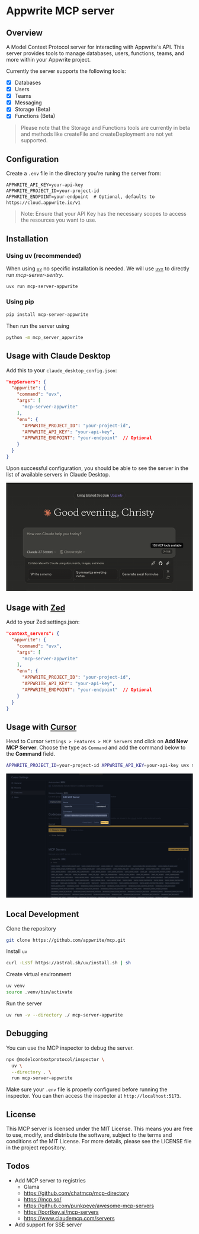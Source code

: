 # Appwrite MCP server

## Overview

A Model Context Protocol server for interacting with Appwrite's API. This server provides tools to manage databases, users, functions, teams, and more within your Appwrite project.

Currently the server supports the following tools:

- [x] Databases
- [x] Users
- [x] Teams
- [x] Messaging
- [x] Storage (Beta)
- [x] Functions (Beta)

> Please note that the Storage and Functions tools are currently in beta and methods like createFile and createDeployment are not yet supported.

## Configuration

Create a `.env` file in the directory you're runing the server from:

```env
APPWRITE_API_KEY=your-api-key
APPWRITE_PROJECT_ID=your-project-id
APPWRITE_ENDPOINT=your-endpoint  # Optional, defaults to https://cloud.appwrite.io/v1
```
> Note: Ensure that your API Key has the necessary scopes to access the resources you want to use.

## Installation

### Using uv (recommended)
When using [`uv`](https://docs.astral.sh/uv/) no specific installation is needed. We will
use [`uvx`](https://docs.astral.sh/uv/guides/tools/) to directly run *mcp-server-sentry*.

```bash
uvx run mcp-server-appwrite
```

### Using pip

```bash
pip install mcp-server-appwrite
```
Then run the server using 

```bash
python -m mcp_server_appwrite
```

## Usage with Claude Desktop

Add this to your `claude_desktop_config.json`:

```json
"mcpServers": {
  "appwrite": {
    "command": "uvx",
    "args": [
      "mcp-server-appwrite"
    ],
    "env": {
      "APPWRITE_PROJECT_ID": "your-project-id",
      "APPWRITE_API_KEY": "your-api-key",
      "APPWRITE_ENDPOINT": "your-endpoint"  // Optional
    }
  }
}
```
Upon successful configuration, you should be able to see the server in the list of available servers in Claude Desktop.

![Claude Desktop Config](images/claude-desktop-integration.png)

## Usage with [Zed](https://github.com/zed-industries/zed)

Add to your Zed settings.json:

```json
"context_servers": {
  "appwrite": {
    "command": "uvx",
    "args": [
      "mcp-server-appwrite"
    ],
    "env": {
      "APPWRITE_PROJECT_ID": "your-project-id",
      "APPWRITE_API_KEY": "your-api-key",
      "APPWRITE_ENDPOINT": "your-endpoint"  // Optional
    }
  }
}
```

## Usage with [Cursor](https://www.cursor.com/)

Head to Cursor `Settings > Features > MCP Servers` and click on **Add New MCP Server**. Choose the type as `Command` and add the command below to the **Command** field.

```bash
APPWRITE_PROJECT_ID=your-project-id APPWRITE_API_KEY=your-api-key uvx mcp-server-appwrite
```

![Cursor Settings](./images/cursor-integration.png)

## Local Development

Clone the repository

```bash
git clone https://github.com/appwrite/mcp.git
```

Install `uv`

```bash
curl -LsSf https://astral.sh/uv/install.sh | sh
```

Create virtual environment

```bash
uv venv
source .venv/bin/activate
```

Run the server

```bash
uv run -v --directory ./ mcp-server-appwrite
```

## Debugging

You can use the MCP inspector to debug the server. 

```bash
npx @modelcontextprotocol/inspector \
  uv \
  --directory . \
  run mcp-server-appwrite
```

Make sure your `.env` file is properly configured before running the inspector. You can then access the inspector at `http://localhost:5173`.

## License

This MCP server is licensed under the MIT License. This means you are free to use, modify, and distribute the software, subject to the terms and conditions of the MIT License. For more details, please see the LICENSE file in the project repository.

## Todos
- Add MCP server to registries
  - Glama
  - https://github.com/chatmcp/mcp-directory
  - https://mcp.so/
  - https://github.com/punkpeye/awesome-mcp-servers
  - https://portkey.ai/mcp-servers
  - https://www.claudemcp.com/servers
- Add support for SSE server